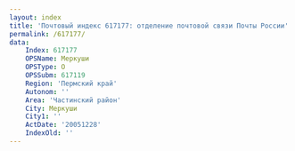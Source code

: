 ```yaml
---
layout: index
title: 'Почтовый индекс 617177: отделение почтовой связи Почты России'
permalink: /617177/
data:
    Index: 617177
    OPSName: Меркуши
    OPSType: О
    OPSSubm: 617119
    Region: 'Пермский край'
    Autonom: ''
    Area: 'Частинский район'
    City: Меркуши
    City1: ''
    ActDate: '20051228'
    IndexOld: ''
---
```

